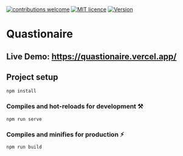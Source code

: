 
[![contributions welcome](https://img.shields.io/badge/contributions-welcome-brightgreen.svg?style=flat)](https://github.com/MahykBurak/quiz-app-vue/issues)
[![MIT licence](https://img.shields.io/badge/licance-MIT-red.svg)](https://github.com/MahykBurak/quiz-app-vue/blob/master/LICENSE)
[![Version](https://img.shields.io/badge/Version-0.0.1-blue.svg)](https://github.com/MahykBurak/quiz-app-vue)
# Quastionaire 

## Live Demo: https://quastionaire.vercel.app/
## Project setup
```
npm install
```

### Compiles and hot-reloads for development ⚒️
```
npm run serve
```

### Compiles and minifies for production ⚡︎
```
npm run build
```